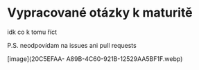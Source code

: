 Vypracované otázky k maturitě
==

idk co k tomu říct

P.S. neodpovídam na issues ani pull requests

[image](20C5EFAA-
A89B-4C60-921B-12529AA5BF1F.webp)
